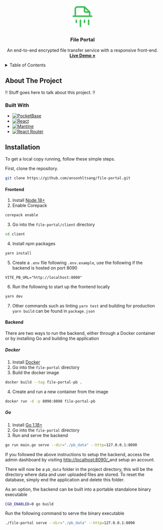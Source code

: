 <br/>

<div align="center">
  <a href="https://github.com/ansonhltsang/file-portal">
    <img src="client/src/favicon.svg" alt="Logo" width="80" height="80">
  </a>
  <h3 align="center">File Portal</h3>
  <p align="center">
    An end-to-end encrypted file transfer service with a responsive front-end.
        <br />
    <a href="https://file-portal.pages.dev/"><strong>Live Demo »</strong></a>
    <br />
  </p>
</div>

<details>
  <summary>Table of Contents</summary>
  <ol>
    <li>
      <a href="#about-the-project">About The Project</a>
      <ul>
        <li><a href="#built-with">Built With</a></li>
      </ul>
    </li>
    <li>
      <a href="#installation">Installation</a>
      <ul>
        <li><a href="#frontend">Frontend</a></li>
        <li><a href="#backend">Backend</a></li>
      </ul>
    </li>
  </ol>
</details>

## About The Project

!! Stuff goes here to talk about this project. !!

### Built With
- [![PocketBase][pocketbase.io]][pocketbase-url]
- [![React][react.dev]][react-url]
- [![Mantine][mantine.dev]][mantine-url]
- [![React Router][reactrouter.com]][reactrouter-url]

## Installation
To get a local copy running, follow these simple steps.

First, clone the repository.
```sh
git clone https://github.com/ansonhltsang/file-portal.git
```
#### Frontend
1. Install [Node 18+](https://nodejs.org/en)
2. Enable Corepack
```sh
corepack enable
```
3. Go into the `file-portal/client` directory
```sh
cd client
```
4. Install npm packages
```sh
yarn install
```
5. Create a `.env` file following `.env.example`, use the following if the backend is hosted on port 8090
```
VITE_PB_URL="http://localhost:8090"
```
6. Run the following to start up the frontend locally
```sh
yarn dev
```
7. Other commands such as linting `yarn test` and building for production `yarn build`  can be found in `package.json`

#### Backend
There are two ways to run the backend, either through a Docker container or by installing Go and building the application

##### *Docker*
1. Install [Docker](https://docs.docker.com/get-docker/)
2. Go into the `file-portal` directory
3. Build the docker image
```sh 
docker build --tag file-portal-pb .
```
4. Create and run a new container from the image
```sh 
docker run -d -p 8090:8090 file-portal-pb
```

##### *Go*
1. Install [Go 1.18+](https://go.dev/doc/install)
2. Go into the `file-portal` directory
3. Run and serve the backend
```sh 
go run main.go serve --dir="./pb_data" --http=127.0.0.1:8090
```
If you followed the above instructions to setup the backend, access the admin dashboard by visiting [http://localhost:8090/_](http://localhost:8090/_)and setup an account.

There will now be a `pb_data` folder in the project directory, this will be the directory where data and user uploaded files are stored. To reset the database, simply end the application and delete this folder.

As an option, the backend can be built into a portable standalone binary executable
```sh 
CGO_ENABLED=0 go build
```
Run the following command to serve the binary executable
```sh
./file-portal serve --dir="./pb_data" --http=127.0.0.1:8090
```



<!-- MARKDOWN LINKS & IMAGES -->
[react.dev]: https://img.shields.io/badge/React-20232A?style=for-the-badge&logo=react&logoColor=61DAFB
[react-url]: https://react.dev/
[mantine.dev]:https://img.shields.io/badge/Mantine-5B5B5B?style=for-the-badge&logo=mantine
[mantine-url]: https://mantine.dev/
[pocketbase.io]: https://img.shields.io/badge/PocketBase-B8DBE4?style=for-the-badge&logo=PocketBase&logoColor=black
[pocketbase-url]: https://pocketbase.io/
[reactrouter.com]: https://img.shields.io/badge/React_Router-CA4245?style=for-the-badge&logo=react-router&logoColor=white
[reactrouter-url]: https://reactrouter.com/

